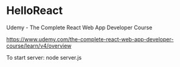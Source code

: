 # HelloReact
Udemy - The Complete React Web App Developer Course

https://www.udemy.com/the-complete-react-web-app-developer-course/learn/v4/overview

To start server: node server.js
